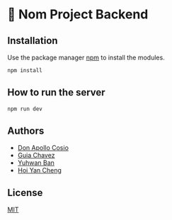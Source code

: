 # 🚀 Nom Project Backend

## Installation

Use the package manager [npm](https://www.npmjs.com/) to install the modules.

```bash
npm install
```

## How to run the server

```bash
npm run dev
```

## Authors

-   [Don Apollo Cosio](https://github.com/dacosio)
-   [Guia Chavez](https://github.com/guiachavez)
-   [Yuhwan Ban](https://github.com/laubana)
-   [Hoi Yan Cheng](https://github.com/hchenghy)

## License

[MIT](https://choosealicense.com/licenses/mit/)
